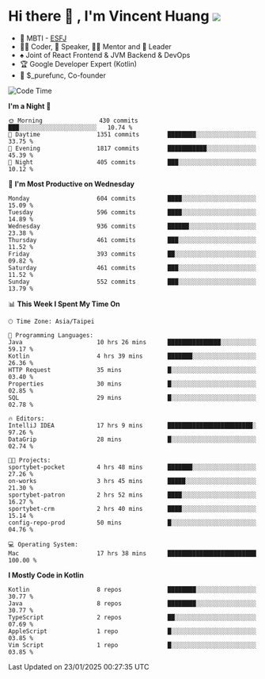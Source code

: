 # Hi there 👋 , I'm Vincent Huang ![](https://komarev.com/ghpvc/?username=Jian-Min-Huang)
- 👀 MBTI - [ESFJ](https://www.16personalities.com/esfj-personality)
- 👨‍💻 Coder, 🎤 Speaker, 👨‍🏫 Mentor and 🚀 Leader
- ♠️ Joint of React Frontend & JVM Backend & DevOps
- 🏆 Google Developer Expert (Kotlin)
- 💼 $_purefunc, Co-founder

<!--START_SECTION:waka-->
![Code Time](http://img.shields.io/badge/Code%20Time-4%2C869%20hrs%2027%20mins-blue)

**I'm a Night 🦉** 

```text
🌞 Morning                430 commits         ███░░░░░░░░░░░░░░░░░░░░░░   10.74 % 
🌆 Daytime                1351 commits        ████████░░░░░░░░░░░░░░░░░   33.75 % 
🌃 Evening                1817 commits        ███████████░░░░░░░░░░░░░░   45.39 % 
🌙 Night                  405 commits         ███░░░░░░░░░░░░░░░░░░░░░░   10.12 % 
```
📅 **I'm Most Productive on Wednesday** 

```text
Monday                   604 commits         ████░░░░░░░░░░░░░░░░░░░░░   15.09 % 
Tuesday                  596 commits         ████░░░░░░░░░░░░░░░░░░░░░   14.89 % 
Wednesday                936 commits         ██████░░░░░░░░░░░░░░░░░░░   23.38 % 
Thursday                 461 commits         ███░░░░░░░░░░░░░░░░░░░░░░   11.52 % 
Friday                   393 commits         ██░░░░░░░░░░░░░░░░░░░░░░░   09.82 % 
Saturday                 461 commits         ███░░░░░░░░░░░░░░░░░░░░░░   11.52 % 
Sunday                   552 commits         ███░░░░░░░░░░░░░░░░░░░░░░   13.79 % 
```


📊 **This Week I Spent My Time On** 

```text
🕑︎ Time Zone: Asia/Taipei

💬 Programming Languages: 
Java                     10 hrs 26 mins      ███████████████░░░░░░░░░░   59.17 % 
Kotlin                   4 hrs 39 mins       ███████░░░░░░░░░░░░░░░░░░   26.36 % 
HTTP Request             35 mins             █░░░░░░░░░░░░░░░░░░░░░░░░   03.40 % 
Properties               30 mins             █░░░░░░░░░░░░░░░░░░░░░░░░   02.85 % 
SQL                      29 mins             █░░░░░░░░░░░░░░░░░░░░░░░░   02.78 % 

🔥 Editors: 
IntelliJ IDEA            17 hrs 9 mins       ████████████████████████░   97.26 % 
DataGrip                 28 mins             █░░░░░░░░░░░░░░░░░░░░░░░░   02.74 % 

🐱‍💻 Projects: 
sportybet-pocket         4 hrs 48 mins       ███████░░░░░░░░░░░░░░░░░░   27.26 % 
on-works                 3 hrs 45 mins       █████░░░░░░░░░░░░░░░░░░░░   21.30 % 
sportybet-patron         2 hrs 52 mins       ████░░░░░░░░░░░░░░░░░░░░░   16.27 % 
sportybet-crm            2 hrs 40 mins       ████░░░░░░░░░░░░░░░░░░░░░   15.14 % 
config-repo-prod         50 mins             █░░░░░░░░░░░░░░░░░░░░░░░░   04.76 % 

💻 Operating System: 
Mac                      17 hrs 38 mins      █████████████████████████   100.00 % 
```

**I Mostly Code in Kotlin** 

```text
Kotlin                   8 repos             ████████░░░░░░░░░░░░░░░░░   30.77 % 
Java                     8 repos             ████████░░░░░░░░░░░░░░░░░   30.77 % 
TypeScript               2 repos             ██░░░░░░░░░░░░░░░░░░░░░░░   07.69 % 
AppleScript              1 repo              █░░░░░░░░░░░░░░░░░░░░░░░░   03.85 % 
Vim Script               1 repo              █░░░░░░░░░░░░░░░░░░░░░░░░   03.85 % 
```




 Last Updated on 23/01/2025 00:27:35 UTC
<!--END_SECTION:waka-->
